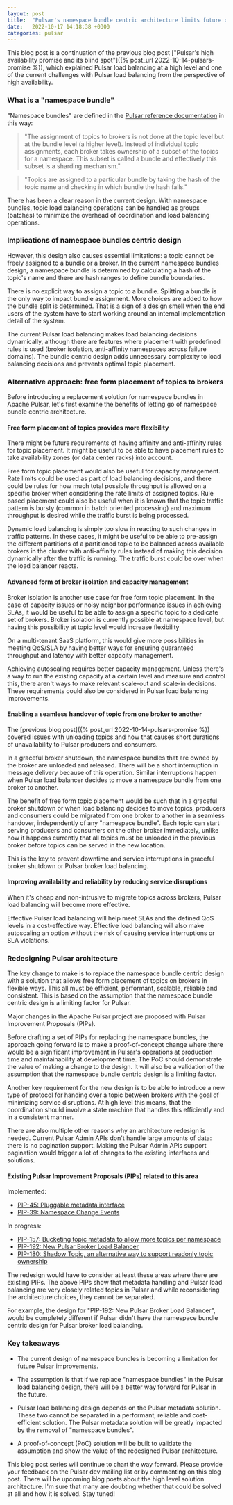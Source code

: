 ```yaml
---
layout: post
title:  "Pulsar's namespace bundle centric architecture limits future options"
date:   2022-10-17 14:18:38 +0300
categories: pulsar
---
```


This blog post is a continuation of the previous blog post ["Pulsar's high
availability promise and its blind spot"]({% post_url 2022-10-14-pulsars-promise
%}), which explained Pulsar load balancing at a high level and one of the
current challenges with Pulsar load balancing from the perspective of high
availability.

### What is a "namespace bundle"

"Namespace bundles" are defined in the [Pulsar reference
documentation](https://pulsar.apache.org/docs/administration-load-balance#dynamic-assignments)
in this way:
> "The assignment of topics to brokers is not done at the topic level but at the
> bundle level (a higher level). Instead of individual topic assignments, each
> broker takes ownership of a subset of the topics for a namespace. This subset
> is called a bundle and effectively this subset is a sharding mechanism."

> "Topics are assigned to a particular bundle by taking the hash of the topic
> name and checking in which bundle the hash falls."

There has been a clear reason in the current design. With namespace bundles,
topic load balancing operations can be handled as groups (batches) to minimize
the overhead of coordination and load balancing operations.

### Implications of namespace bundles centric design

However, this design also causes essential limitations: a topic cannot be freely
assigned to a bundle or a broker. In the current namespace bundles design, a
namespace bundle is determined by calculating a hash of the topic's name and
there are hash ranges to define bundle boundaries.

There is no explicit way to assign a topic to a bundle. Splitting a bundle is
the only way to impact bundle assignment. More choices are added to how the
bundle split is determined. That is a sign of a design smell when the end users
of the system have to start working around an internal implementation detail of
the system.

The current Pulsar load balancing makes load balancing decisions dynamically,
although there are features where placement with predefined rules is used
(broker isolation, anti-affinity namespaces across failure domains). The bundle
centric design adds unnecessary complexity to load balancing decisions and
prevents optimal topic placement.

### Alternative approach: free form placement of topics to brokers

Before introducing a replacement solution for namespace bundles in Apache
Pulsar, let's first examine the benefits of letting go of namespace bundle
centric architecture.

#### Free form placement of topics provides more flexibility

There might be future requirements of having affinity and anti-affinity rules
for topic placement. It might be useful to be able to have placement rules to
take availability zones (or data center racks) into account.

Free form topic placement would also be useful for capacity management. Rate
limits could be used as part of load balancing decisions, and there could be
rules for how much total possible throughput is allowed on a specific broker
when considering the rate limits of assigned topics. Rule based placement could
also be useful when it is known that the topic traffic pattern is bursty (common
in batch oriented processing) and maximum throughput is desired while the
traffic burst is being processed. 

Dynamic load balancing is simply too slow in reacting to such changes in traffic
patterns. In these cases, it might be useful to be able to pre-assign the
different partitions of a partitioned topic to be balanced across available
brokers in the cluster with anti-affinity rules instead of making this decision
dynamically after the traffic is running. The traffic burst could be over when
the load balancer reacts.

#### Advanced form of broker isolation and capacity management

Broker isolation is another use case for free form topic placement. In the case
of capacity issues or noisy neighbor performance issues in achieving SLAs, it
would be useful to be able to assign a specific topic to a dedicate set of
brokers. Broker isolation is currently possible at namespace level, but having
this possibility at topic level would increase flexibility

On a multi-tenant SaaS platform, this would give more possibilities in meeting
QoS/SLA by having better ways for ensuring guaranteed throughput and latency
with better capacity management.

Achieving autoscaling requires better capacity management. Unless there's a way
to run the existing capacity at a certain level and measure and control this,
there aren't ways to make relevant scale-out and scale-in decisions. These
requirements could also be considered in Pulsar load balancing improvements.

#### Enabling a seamless handover of topic from one broker to another

The [previous blog post]({% post_url 2022-10-14-pulsars-promise %}) covered
issues with unloading topics and how that causes short durations of
unavailability to Pulsar producers and consumers.

In a graceful broker shutdown, the namespace bundles that are owned by the
broker are unloaded and released. There will be a short interruption in message
delivery because of this operation. Similar interruptions happen when Pulsar
load balancer decides to move a namespace bundle from one broker to another.

The benefit of free form topic placement would be such that in a graceful broker
shutdown or when load balancing decides to move topics, producers and consumers
could be migrated from one broker to another in a seamless handover,
independently of any "namespace bundle". Each topic can start serving producers
and consumers on the other broker immediately, unlike how it happens currently
that all topics must be unloaded in the previous broker before topics can be
served in the new location.

This is the key to prevent downtime and service interruptions in graceful broker
shutdown or Pulsar broker load balancing.

#### Improving availability and reliability by reducing service disruptions

When it's cheap and non-intrusive to migrate topics across brokers, Pulsar load
balancing will become more effective.

Effective Pulsar load balancing will help meet SLAs and the defined QoS levels
in a cost-effective way. Effective load balancing will also make autoscaling an
option without the risk of causing service interruptions or SLA violations.

### Redesigning Pulsar architecture

The key change to make is to replace the namespace bundle centric design with a
solution that allows free form placement of topics on brokers in flexible ways.
This all must be efficient, performant, scalable, reliable and consistent. This
is based on the assumption that the namespace bundle centric design is a
limiting factor for Pulsar.

Major changes in the Apache Pulsar project are proposed with Pulsar Improvement
Proposals (PIPs).

Before drafting a set of PIPs for replacing the namespace bundles, the approach
going forward is to make a proof-of-concept change where there would be a
significant improvement in Pulsar's operations at production time and
maintainability at development time. The PoC should demonstrate the value of
making a change to the design. It will also be a validation of the assumption
that the namespace bundle centric design is a limiting factor. 

Another key requirement for the new design is to be able to introduce a new type
of protocol for handing over a topic between brokers with the goal of minimizing
service disruptions. At high level this means, that the coordination should
involve a state machine that handles this efficiently and in a consistent
manner.

There are also multiple other reasons why an architecture redesign is needed.
Current Pulsar Admin APIs don't handle large amounts of data: there is no
pagination support. Making the Pulsar Admin APIs support pagination would
trigger a lot of changes to the existing interfaces and solutions.

#### Existing Pulsar Improvement Proposals (PIPs) related to this area

Implemented:
* [PIP-45: Pluggable metadata
  interface](https://github.com/apache/pulsar/wiki/PIP-45%3A-Pluggable-metadata-interface)
* [PIP-39: Namespace Change
  Events](https://github.com/apache/pulsar/wiki/PIP-39%3A-Namespace-Change-Events)

In progress:
* [PIP-157: Bucketing topic metadata to allow more topics per
  namespace](https://github.com/apache/pulsar/issues/15254)
* [PIP-192: New Pulsar Broker Load
  Balancer](https://github.com/apache/pulsar/issues/16691)
* [PIP-180: Shadow Topic, an alternative way to support readonly topic
  ownership](https://github.com/apache/pulsar/issues/16153)

The redesign would have to consider at least these areas where there are
existing PIPs. The above PIPs show that metadata handling and Pulsar load
balancing are very closely related topics in Pulsar and while reconsidering the
architecture choices, they cannot be separated.

For example, the design for "PIP-192: New Pulsar Broker Load Balancer", would 
be completely different if Pulsar didn't have the namespace bundle centric design
for Pulsar broker load balancing. 


### Key takeaways

* The current design of namespace bundles is becoming a limitation for future
  Pulsar improvements.

* The assumption is that if we replace "namespace bundles" in the Pulsar load
  balancing design, there will be a better way forward for Pulsar in the future.

* Pulsar load balancing design depends on the Pulsar metadata solution. These
  two cannot be separated in a performant, reliable and cost-efficient solution.
  The Pulsar metadata solution will be greatly impacted by the removal of
  "namespace bundles".

* A proof-of-concept (PoC) solution will be built to validate the assumption and
  show the value of the redesigned Pulsar architecture.

This blog post series will continue to chart the way forward. Please provide
your feedback on the Pulsar dev mailing list or by commenting on this blog post.
There will be upcoming blog posts about the high level solution architecture.
I'm sure that many are doubting whether that could be solved at all and how it is
solved. Stay tuned!
